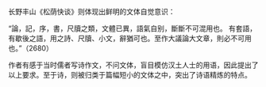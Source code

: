 长野丰山《松荫快谈》则体现出鲜明的文体自觉意识：

“論，記，序，書，尺牘之類，文體已異，語氣自别，斷斷不可混用也。
有套語，有歇後之語，用之詩、尺牘、小文，辭猶可也。至作大議論大文章，則必不可用也。”（2680）

作者有感于当时儒者写诗作文，不问文体，盲目模仿汉土人士的用语，因此提出了以上要求。至于诗，则被归类于篇幅短小的文体之中，突出了诗语精炼的特点。